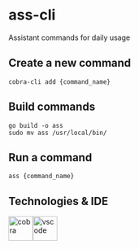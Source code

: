 # ass-cli
Assistant commands for daily usage

## Create a new command
```
cobra-cli add {command_name}
```

## Build commands
```
go build -o ass
sudo mv ass /usr/local/bin/
```

## Run a command
```
ass {command_name}
```

## Technologies & IDE

<div>
    <img style="float: left" src="https://raw.githubusercontent.com/spf13/cobra/main/assets/CobraMain.png" height="48" alt="cobra"> &nbsp;
    <img style="float: left" src="https://code.visualstudio.com/assets/updates/1_35/logo-stable.png" height="48" alt="vscode">
</div>